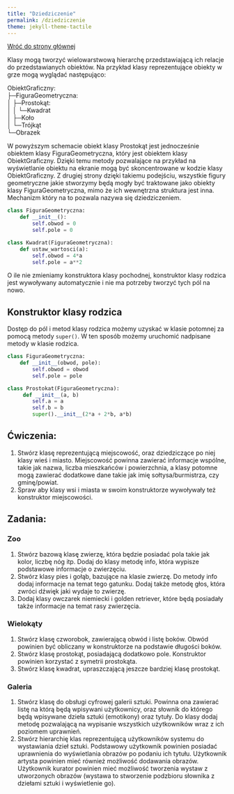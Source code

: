 ```yaml
---
title: "Dziedziczenie"
permalink: /dziedziczenie
theme: jekyll-theme-tactile
---
```


[Wróć do strony głównej](index.md)

Klasy mogą tworzyć wielowarstwową hierarchę przedstawiającą ich relacje do przedstawianych obiektów.
Na przykład klasy reprezentujące obiekty w grze mogą wyglądać następująco:


ObiektGraficzny:<br/>
├─FiguraGeometryczna:<br/>
│  ├─Prostokąt:<br/>
│  │  └─Kwadrat<br/>
│  ├─Koło<br/>
│  └─Trójkąt<br/>
└─Obrazek


W powyższym schemacie obiekt klasy Prostokąt jest jednocześnie obiektem klasy FiguraGeometryczna, który jest obiektem klasy ObiektGraficzny. Dzięki temu metody pozwalające na przykład na wyświetlanie obiektu na ekranie mogą być skoncentrowane w kodzie klasy ObiektGraficzny. Z drugiej strony dzięki takiemu podejściu, wszystkie figury geometryczne jakie stworzymy będą mogły być traktowane jako obiekty klasy FiguraGeometryczna, mimo że ich wewnętrzna struktura jest inna. Mechanizm który na to pozwala nazywa się dziedziczeniem.

```python
class FiguraGeometryczna:
    def __init__():
        self.obwod = 0
        self.pole = 0

class Kwadrat(FiguraGeometryczna):
    def ustaw_wartosci(a):
        self.obwod = 4*a
        self.pole = a**2
```

O ile nie zmieniamy konstruktora klasy pochodnej, konstruktor klasy rodzica jest wywoływany automatycznie i nie ma potrzeby tworzyć tych pól na nowo.

## Konstruktor klasy rodzica
Dostęp do pól i metod klasy rodzica możemy uzyskać w klasie potomnej za pomocą metody `super()`. W ten sposób możemy uruchomić nadpisane metody w klasie rodzica.

```python
class FiguraGeometryczna:
    def __init__(obwod, pole):
        self.obwod = obwod
        self.pole = pole

class Prostokat(FiguraGeometryczna):
     def __init__(a, b)
        self.a = a
        self.b = b
        super().__init__(2*a + 2*b, a*b)
```

## Ćwiczenia:
1. Stwórz klasę reprezentującą miejscowość, oraz dziedziczące po niej klasy wieś i miasto. Miejscowość powinna zawierać informacje wspólne, takie jak nazwa, liczba mieszkańców i powierzchnia, a klasy potomne mogą zawierać dodatkowe dane takie jak imię sołtysa/burmistrza, czy gminę/powiat.
2. Spraw aby klasy wsi i miasta w swoim konstruktorze wywoływały też konstruktor miejscowości.

## Zadania:
### Zoo
1. Stwórz bazową klasę zwierzę, która będzie posiadać pola takie jak kolor, liczbę nóg itp.
Dodaj do klasy metodę info, która wypisze podstawowe informacje o zwierzęciu.
2. Stwórz klasy pies i gołąb, bazujące na klasie zwierzę. Do metody info dodaj informacje na temat tego gatunku. Dodaj także metodę głos, która zwróci dźwięk jaki wydaje to zwierzę.
3. Dodaj klasy owczarek niemiecki i golden retriever, które będą posiadały także informacje na temat rasy zwierzęcia.

### Wielokąty
1. Stwórz klasę czworobok, zawierającą obwód i listę boków. Obwód powinien być obliczany w konstruktorze na podstawie długości boków.
2. Stwórz klasę prostokąt, posiadającą dodatkowo pole. Konstruktor powinien korzystać z symetrii prostokąta.
3. Stwórz klasę kwadrat, upraszczającą jeszcze bardziej klasę prostokąt.

### Galeria
1. Stwórz klasę do obsługi cyfrowej galerii sztuki. Powinna ona zawierać listę na którą będą wpisywani użytkownicy, oraz słownik do którego będą wpisywane dzieła sztuki (emotikony) oraz tytuły. Do klasy dodaj metodę pozwalającą na wypisanie wszystkich użytkowników wraz z ich poziomem uprawnień.
2. Stwórz hierarchię klas reprezentującą użytkowników systemu do wystawiania dzieł sztuki. Podstawowy użytkownik powinien posiadać uprawnienia do wyświetlania obrazów po podaniu ich tytułu. Użytkownik artysta powinien mieć również możliwość dodawania obrazów. Użytkownik kurator powinien mieć możliwość tworzenia wystaw z utworzonych obrazów (wystawa to stworzenie podzbioru słownika z dziełami sztuki i wyświetlenie go).
